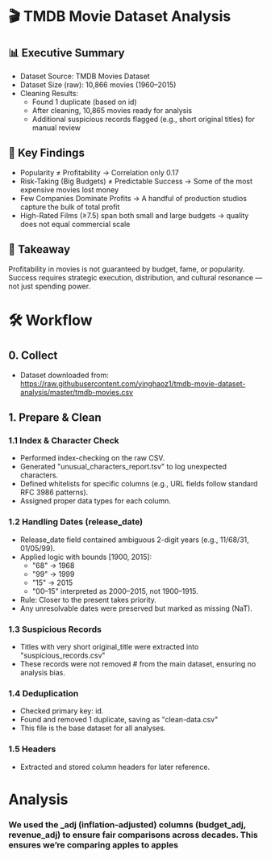 # 🎬 TMDB Movie Dataset Analysis

## 📊 Executive Summary
 - Dataset Source: TMDB Movies Dataset
 - Dataset Size (raw): 10,866 movies (1960–2015)
 - Cleaning Results:
   * Found 1 duplicate (based on id)
   * After cleaning, 10,865 movies ready for analysis
   * Additional suspicious records flagged (e.g., short original titles) for manual review
     
## 🔑 Key Findings
 - Popularity ≠ Profitability → Correlation only 0.17
 - Risk-Taking (Big Budgets) ≠ Predictable Success → Some of the most expensive movies lost money
 - Few Companies Dominate Profits → A handful of production studios capture the bulk of total profit
 - High-Rated Films (≥7.5) span both small and large budgets → quality does not equal commercial scale

## 🎯 Takeaway
Profitability in movies is not guaranteed by budget, fame, or popularity. Success requires strategic execution, distribution, and cultural resonance — not just spending power.


# 🛠️ Workflow

## 0. Collect
 - Dataset downloaded from: https://raw.githubusercontent.com/yinghaoz1/tmdb-movie-dataset-analysis/master/tmdb-movies.csv

## 1. Prepare & Clean
### 1.1 Index & Character Check
  - Performed index-checking on the raw CSV.
  - Generated "unusual_characters_report.tsv" to log unexpected characters.
  - Defined whitelists for specific columns (e.g., URL fields follow standard RFC 3986 patterns).
  - Assigned proper data types for each column.

### 1.2 Handling Dates (release_date)
  - Release_date field contained ambiguous 2-digit years (e.g., 11/68/31, 01/05/99).
  - Applied logic with bounds [1900, 2015]:
    * "68" → 1968
    * "99" → 1999
    * "15" → 2015
    * "00–15" interpreted as 2000–2015, not 1900–1915.
  - Rule: Closer to the present takes priority.
  - Any unresolvable dates were preserved but marked as missing (NaT).

### 1.3 Suspicious Records
  - Titles with very short original_title were extracted into "suspicious_records.csv"
  - These records were not removed #  from the main dataset, ensuring no analysis bias.

### 1.4 Deduplication
  - Checked primary key: id.
  - Found and removed 1 duplicate, saving as "clean-data.csv"
  - This file is the base dataset for all analyses.

### 1.5 Headers
  - Extracted and stored column headers for later reference.


# Analysis 
### We used the _adj (inflation-adjusted) columns (budget_adj, revenue_adj) to ensure fair comparisons across decades. This ensures we’re comparing apples to apples
